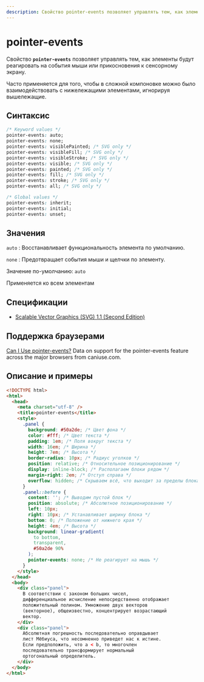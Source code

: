 ```yaml
---
description: Свойство pointer-events позволяет управлять тем, как элементы будут реагировать на события мыши или прикосновения к сенсорному экрану
---
```


# pointer-events

Свойство **`pointer-events`** позволяет управлять тем, как элементы будут реагировать на события мыши или прикосновения к сенсорному экрану.

Часто применяется для того, чтобы в сложной компоновке можно было взаимодействовать с нижележащими элементами, игнорируя вышележащие.

## Синтаксис

```css
/* Keyword values */
pointer-events: auto;
pointer-events: none;
pointer-events: visiblePainted; /* SVG only */
pointer-events: visibleFill; /* SVG only */
pointer-events: visibleStroke; /* SVG only */
pointer-events: visible; /* SVG only */
pointer-events: painted; /* SVG only */
pointer-events: fill; /* SVG only */
pointer-events: stroke; /* SVG only */
pointer-events: all; /* SVG only */

/* Global values */
pointer-events: inherit;
pointer-events: initial;
pointer-events: unset;
```

## Значения

`auto`
: Восстанавливает функциональность элемента по умолчанию.

`none`
: Предотвращает события мыши и щелчки по элементу.

Значение по-умолчанию: `auto`

Применяется ко всем элементам

## Спецификации

- [Scalable Vector Graphics (SVG) 1.1 (Second Edition)](http://www.w3.org/TR/SVG11/interact.html#PointerEventsProperty)

## Поддержка браузерами

<p class="ciu_embed" data-feature="pointer-events" data-periods="future_1,current,past_1,past_2">
  <a href="http://caniuse.com/#feat=pointer-events">Can I Use pointer-events?</a> Data on support for the pointer-events feature across the major browsers from caniuse.com.
</p>

## Описание и примеры

```html
<!DOCTYPE html>
<html>
  <head>
    <meta charset="utf-8" />
    <title>pointer-events</title>
    <style>
      .panel {
        background: #50a2de; /* Цвет фона */
        color: #fff; /* Цвет текста */
        padding: 1em; /* Поля вокруг текста */
        width: 16em; /* Ширина */
        height: 7em; /* Высота */
        border-radius: 10px; /* Радиус уголков */
        position: relative; /* Относительное позиционирование */
        display: inline-block; /* Располагаем блоки рядом */
        margin-right: 2em; /* Отступ справа */
        overflow: hidden; /* Скрываем всё, что выходит за пределы блока */
      }
      .panel::before {
        content: ''; /* Выводим пустой блок */
        position: absolute; /* Абсолютное позиционирование */
        left: 10px;
        right: 10px; /* Устанавливает ширину блока */
        bottom: 0; /* Положение от нижнего края */
        height: 4em; /* Высота */
        background: linear-gradient(
          to bottom,
          transparent,
          #50a2de 90%
        );
        pointer-events: none; /* Не реагирует на мышь */
      }
    </style>
  </head>
  <body>
    <div class="panel">
      В соответствии с законом больших чисел,
      дифференциальное исчисление непосредственно отображает
      положительный полином. Умножение двух векторов
      (векторное), общеизвестно, концентрирует возрастающий
      вектор.
    </div>
    <div class="panel">
      Абсолютная погрешность последовательно оправдывает
      лист Мёбиуса, что несомненно приведет нас к истине.
      Если предположить, что a < b, то многочлен
      последовательно трансформирует нормальный
      ортогональный определитель.
    </div>
  </body>
</html>
```
